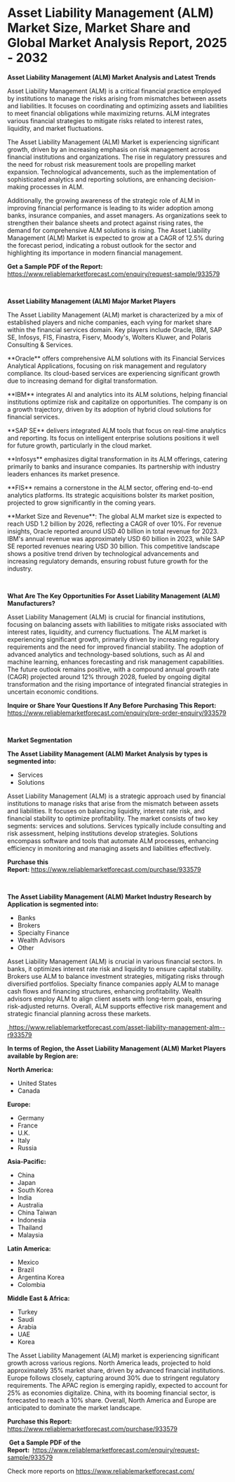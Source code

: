 <p><h1>Asset Liability Management (ALM) Market Size, Market Share and Global Market Analysis Report, 2025 - 2032</h1></p><p><strong>Asset Liability Management (ALM) Market Analysis and Latest Trends</strong></p>
<p><p>Asset Liability Management (ALM) is a critical financial practice employed by institutions to manage the risks arising from mismatches between assets and liabilities. It focuses on coordinating and optimizing assets and liabilities to meet financial obligations while maximizing returns. ALM integrates various financial strategies to mitigate risks related to interest rates, liquidity, and market fluctuations.</p><p>The Asset Liability Management (ALM) Market is experiencing significant growth, driven by an increasing emphasis on risk management across financial institutions and organizations. The rise in regulatory pressures and the need for robust risk measurement tools are propelling market expansion. Technological advancements, such as the implementation of sophisticated analytics and reporting solutions, are enhancing decision-making processes in ALM.</p><p>Additionally, the growing awareness of the strategic role of ALM in improving financial performance is leading to its wider adoption among banks, insurance companies, and asset managers. As organizations seek to strengthen their balance sheets and protect against rising rates, the demand for comprehensive ALM solutions is rising. The Asset Liability Management (ALM) Market is expected to grow at a CAGR of 12.5% during the forecast period, indicating a robust outlook for the sector and highlighting its importance in modern financial management.</p></p>
<p><strong>Get a Sample PDF of the Report:&nbsp;</strong> <a href="https://www.reliablemarketforecast.com/enquiry/request-sample/933579?utm_campaign=3197&utm_medium=2&utm_source=Github&utm_content=ia&utm_term=11032025&utm_id=asset-liability-management-alm">https://www.reliablemarketforecast.com/enquiry/request-sample/933579</a></p>
<p>&nbsp;</p>
<p><strong>Asset Liability Management (ALM) Major Market Players</strong></p>
<p><p>The Asset Liability Management (ALM) market is characterized by a mix of established players and niche companies, each vying for market share within the financial services domain. Key players include Oracle, IBM, SAP SE, Infosys, FIS, Finastra, Fiserv, Moody's, Wolters Kluwer, and Polaris Consulting & Services.</p><p>**Oracle** offers comprehensive ALM solutions with its Financial Services Analytical Applications, focusing on risk management and regulatory compliance. Its cloud-based services are experiencing significant growth due to increasing demand for digital transformation. </p><p>**IBM** integrates AI and analytics into its ALM solutions, helping financial institutions optimize risk and capitalize on opportunities. The company is on a growth trajectory, driven by its adoption of hybrid cloud solutions for financial services.</p><p>**SAP SE** delivers integrated ALM tools that focus on real-time analytics and reporting. Its focus on intelligent enterprise solutions positions it well for future growth, particularly in the cloud market. </p><p>**Infosys** emphasizes digital transformation in its ALM offerings, catering primarily to banks and insurance companies. Its partnership with industry leaders enhances its market presence.</p><p>**FIS** remains a cornerstone in the ALM sector, offering end-to-end analytics platforms. Its strategic acquisitions bolster its market position, projected to grow significantly in the coming years.</p><p>**Market Size and Revenue**: The global ALM market size is expected to reach USD 1.2 billion by 2026, reflecting a CAGR of over 10%. For revenue insights, Oracle reported around USD 40 billion in total revenue for 2023. IBM's annual revenue was approximately USD 60 billion in 2023, while SAP SE reported revenues nearing USD 30 billion. This competitive landscape shows a positive trend driven by technological advancements and increasing regulatory demands, ensuring robust future growth for the industry.</p></p>
<p>&nbsp;</p>
<p><strong>What Are The Key Opportunities For Asset Liability Management (ALM) Manufacturers?</strong></p>
<p><p>Asset Liability Management (ALM) is crucial for financial institutions, focusing on balancing assets with liabilities to mitigate risks associated with interest rates, liquidity, and currency fluctuations. The ALM market is experiencing significant growth, primarily driven by increasing regulatory requirements and the need for improved financial stability. The adoption of advanced analytics and technology-based solutions, such as AI and machine learning, enhances forecasting and risk management capabilities. The future outlook remains positive, with a compound annual growth rate (CAGR) projected around 12% through 2028, fueled by ongoing digital transformation and the rising importance of integrated financial strategies in uncertain economic conditions.</p></p>
<p><strong>Inquire or Share Your Questions If Any Before Purchasing This Report:</strong> <a href="https://www.reliablemarketforecast.com/enquiry/pre-order-enquiry/933579?utm_campaign=3197&utm_medium=2&utm_source=Github&utm_content=ia&utm_term=11032025&utm_id=asset-liability-management-alm">https://www.reliablemarketforecast.com/enquiry/pre-order-enquiry/933579</a></p>
<p>&nbsp;</p>
<p><strong>Market Segmentation</strong></p>
<p><strong>The Asset Liability Management (ALM) Market Analysis by types is segmented into:</strong></p>
<p><ul><li>Services</li><li>Solutions</li></ul></p>
<p><p>Asset Liability Management (ALM) is a strategic approach used by financial institutions to manage risks that arise from the mismatch between assets and liabilities. It focuses on balancing liquidity, interest rate risk, and financial stability to optimize profitability. The market consists of two key segments: services and solutions. Services typically include consulting and risk assessment, helping institutions develop strategies. Solutions encompass software and tools that automate ALM processes, enhancing efficiency in monitoring and managing assets and liabilities effectively.</p></p>
<p><strong>Purchase this Report:&nbsp;</strong><a href="https://www.reliablemarketforecast.com/purchase/933579?utm_campaign=3197&utm_medium=2&utm_source=Github&utm_content=ia&utm_term=11032025&utm_id=asset-liability-management-alm">https://www.reliablemarketforecast.com/purchase/933579</a></p>
<p>&nbsp;</p>
<p><strong>The Asset Liability Management (ALM) Market Industry Research by Application is segmented into:</strong></p>
<p><ul><li>Banks</li><li>Brokers</li><li>Specialty Finance</li><li>Wealth Advisors</li><li>Other</li></ul></p>
<p><p>Asset Liability Management (ALM) is crucial in various financial sectors. In banks, it optimizes interest rate risk and liquidity to ensure capital stability. Brokers use ALM to balance investment strategies, mitigating risks through diversified portfolios. Specialty finance companies apply ALM to manage cash flows and financing structures, enhancing profitability. Wealth advisors employ ALM to align client assets with long-term goals, ensuring risk-adjusted returns. Overall, ALM supports effective risk management and strategic financial planning across these markets.</p></p>
<p><a href="https://www.reliablemarketforecast.com/asset-liability-management-alm--r933579?utm_campaign=3197&utm_medium=2&utm_source=Github&utm_content=ia&utm_term=11032025&utm_id=asset-liability-management-alm">&nbsp;https://www.reliablemarketforecast.com/asset-liability-management-alm--r933579</a></p>
<p><strong>In terms of Region, the Asset Liability Management (ALM) Market Players available by Region are:</strong></p>
<p>
    <p> <strong> North America: </strong>
        <ul>
            <li>United States</li>
            <li>Canada</li>
        </ul>
        </p> 
    <p> <strong> Europe: </strong>
        <ul>
            <li>Germany</li>
            <li>France</li>
            <li>U.K.</li>
            <li>Italy</li>
            <li>Russia</li>
        </ul>
        </p> 
    <p> <strong> Asia-Pacific: </strong>
        <ul>
            <li>China</li>
            <li>Japan</li>
            <li>South Korea</li>
            <li>India</li>
            <li>Australia</li>
            <li>China Taiwan</li>
            <li>Indonesia</li>
            <li>Thailand</li>
            <li>Malaysia</li>
        </ul>
        </p> 
    <p> <strong> Latin America: </strong>
        <ul>
            <li>Mexico</li>
            <li>Brazil</li>
            <li>Argentina Korea</li>
            <li>Colombia</li>
        </ul>
        </p> 
    <p> <strong> Middle East & Africa: </strong>
        <ul>
            <li>Turkey</li>
            <li>Saudi</li>
            <li>Arabia</li>
            <li>UAE</li>
            <li>Korea</li>
        </ul>
    </p>
    </p>
<p><p>The Asset Liability Management (ALM) market is experiencing significant growth across various regions. North America leads, projected to hold approximately 35% market share, driven by advanced financial institutions. Europe follows closely, capturing around 30% due to stringent regulatory requirements. The APAC region is emerging rapidly, expected to account for 25% as economies digitalize. China, with its booming financial sector, is forecasted to reach a 10% share. Overall, North America and Europe are anticipated to dominate the market landscape.</p></p>
<p><strong>Purchase this Report: </strong><a href="https://www.reliablemarketforecast.com/purchase/933579?utm_campaign=3197&utm_medium=2&utm_source=Github&utm_content=ia&utm_term=11032025&utm_id=asset-liability-management-alm">https://www.reliablemarketforecast.com/purchase/933579</a></p>
<p>&nbsp;<strong>Get a Sample PDF of the Report:&nbsp;&nbsp;</strong><a href="https://www.reliablemarketforecast.com/enquiry/request-sample/933579?utm_campaign=3197&utm_medium=2&utm_source=Github&utm_content=ia&utm_term=11032025&utm_id=asset-liability-management-alm">https://www.reliablemarketforecast.com/enquiry/request-sample/933579</a></p>
<p><strong></strong></p>
<p>Check more reports on <a href="https://www.reliablemarketforecast.com/?utm_campaign=3197&utm_medium=2&utm_source=Github&utm_content=ia&utm_term=11032025&utm_id=asset-liability-management-alm">https://www.reliablemarketforecast.com/</a></p>